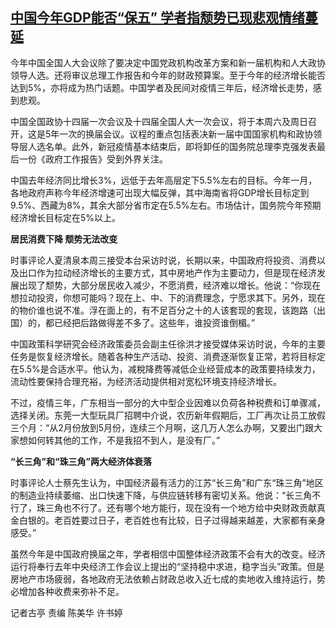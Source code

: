 <!--1677657882000-->
[中国今年GDP能否“保五” 学者指颓势已现悲观情绪蔓延](https://www.rfa.org/mandarin/yataibaodao/jingmao/gt1-03012023030410.html)
------

<p>今年中国全国人大会议除了要决定中国党政机构改革方案和新一届机构和人大政协领导人选。还将审议总理工作报告和今年的财政预算案。至于今年的经济增长能否达到5%，亦将成为热门话题。中国学者及民间对疫情三年后，经济增长走势，感到悲观。</p><p>中国全国政协十四届一次会议及十四届全国人大一次会议，将于本周六及周日召开，这是5年一次的换届会议。议程的重点包括表决新一届中国国家机构和政协领导层人选名单。此外，新冠疫情基本结束后，即将卸任的国务院总理李克强发表最后一份《政府工作报告》受到外界关注。</p><p>中国去年经济同比增长3%，远低于去年高层定下5.5%左右的目标。今年一月，各地政府声称今年经济增速可出现大幅反弹，其中海南省将GDP增长目标定到9.5%、西藏为8%，其余大部分省市定在5.5%左右。市场估计，国务院今年预期经济增长目标定在5%以上。</p><p><strong>居民消费下降 颓势无法改变</strong></p><p>时事评论人夏清泉本周三接受本台采访时说，长期以来，中国政府将投资、消费以及出口作为拉动经济增长的主要方式，其中房地产作为主要动力，但是现在经济发展出现了颓势，大部分居民收入减少，不愿消费，经济难以增长。他说：“你现在想拉动投资，你想可能吗？现在上、中、下的消费理念，宁愿求其下。另外，现在的物价谁也说不准。浮在面上的，有不足百分之十的人该套现的套现，该跑路（出国）的，都已经把后路做得差不多了。这些年，谁投资谁倒楣。”</p><p>中国政策科学研究会经济政策委员会副主任徐洪才接受媒体采访时说，今年的主要任务是恢复经济增长。随着各种生产活动、投资、消费逐渐恢复正常，若将目标定在5.5%是合适水平。他认为，减稅降费等减低企业经营成本的政策要持续发力，流动性要保持合理充裕，为经济活动提供相对宽松环境支持经济增长。</p><p>不过，疫情三年，广东相当一部分的大中型企业因难以负荷各种税费和订单骤减，选择关闭。东莞一大型玩具厂招聘中介说，农历新年假期后，工厂再次让员工放假三个月：“从2月份放到5月份，连续三个月啊，这几万人怎么办啊，又要出门跟大家想如何转其他的工作，不是我招不到人，是没有厂。”</p><p><strong>“长三角”和“珠三角”两大经济体衰落</strong></p><p>时事评论人士蔡先生认为，中国经济最有活力的江苏“长三角”和广东“珠三角”地区的制造业持续萎缩、出口快速下降，与供应链转移有密切关系。他说：“长三角不行了，珠三角也不行了。还有哪个地方能行，现在没有一个地方给中央财政贡献真金白银的。老百姓要过日子，老百姓也有比较，日子过得越来越差，大家都有亲身感受。”</p><p>虽然今年是中国政府换届之年，学者相信中国整体经济政策不会有大的改变。经济运行将奉行去年中央经济工作会议上提出的“坚持稳中求进，稳字当头”政策。但是房地产市场疲弱，各地政府无法依赖占财政总收入近七成的卖地收入维持运行，势必增加各种收费来弥补不足。</p><p></p><p>记者古亭 责编 陈美华 许书婷</p>
